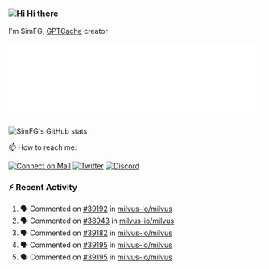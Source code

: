 ### <img src='https://qpluspicture.oss-cn-beijing.aliyuncs.com/6LjjQA/Hi.gif' alt='Hi' width="24"/> Hi there

I'm SimFG, [GPTCache](https://github.com/zilliztech/GPTCache) creator

![Metrics 👋](/metrics.plugin.followup.user.svg)

![SimFG's GitHub stats](https://github-readme-stats.vercel.app/api?username=SimFG&show_icons=true&theme=radical&count_private=true)

📫 How to reach me:

[![Connect on Mail](https://img.shields.io/badge/Ask%20me-anything-1abc9c.svg)](mailto:1142838399@qq.com)
[![Twitter](https://img.shields.io/twitter/follow/FogSim?style=social)](https://twitter.com/FogSim)
[![Discord](https://img.shields.io/discord/1092648432495251507?label=Discord&logo=discord)](https://discord.gg/Q8C6WEjSWV)

### :zap: Recent Activity

<!--START_SECTION:activity-->
1. 🗣 Commented on [#39192](https://github.com/milvus-io/milvus/issues/39192) in [milvus-io/milvus](https://github.com/milvus-io/milvus)
2. 🗣 Commented on [#38943](https://github.com/milvus-io/milvus/issues/38943) in [milvus-io/milvus](https://github.com/milvus-io/milvus)
3. 🗣 Commented on [#39182](https://github.com/milvus-io/milvus/issues/39182) in [milvus-io/milvus](https://github.com/milvus-io/milvus)
4. 🗣 Commented on [#39195](https://github.com/milvus-io/milvus/issues/39195) in [milvus-io/milvus](https://github.com/milvus-io/milvus)
5. 🗣 Commented on [#39195](https://github.com/milvus-io/milvus/issues/39195) in [milvus-io/milvus](https://github.com/milvus-io/milvus)
<!--END_SECTION:activity-->

